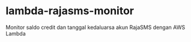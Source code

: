 # lambda-rajasms-monitor
Monitor saldo credit dan tanggal kedaluarsa akun RajaSMS dengan AWS Lambda
